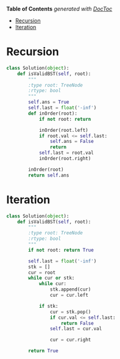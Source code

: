 <!-- START doctoc generated TOC please keep comment here to allow auto update -->
<!-- DON'T EDIT THIS SECTION, INSTEAD RE-RUN doctoc TO UPDATE -->
**Table of Contents**  *generated with [DocToc](https://github.com/thlorenz/doctoc)*

- [Recursion](#recursion)
- [Iteration](#iteration)

<!-- END doctoc generated TOC please keep comment here to allow auto update -->

# Recursion

```python
class Solution(object):
    def isValidBST(self, root):
        """
        :type root: TreeNode
        :rtype: bool
        """
        self.ans = True
        self.last = float('-inf')
        def inOrder(root):
            if not root: return

            inOrder(root.left)
            if root.val <= self.last:
                self.ans = False
                return
            self.last = root.val
            inOrder(root.right)

        inOrder(root)
        return self.ans
```

# Iteration

```python
class Solution(object):
    def isValidBST(self, root):
        """
        :type root: TreeNode
        :rtype: bool
        """
        if not root: return True

        self.last = float('-inf')
        stk = []
        cur = root
        while cur or stk:
            while cur:
                stk.append(cur)
                cur = cur.left

            if stk:
                cur = stk.pop()
                if cur.val <= self.last:
                    return False
                self.last = cur.val

                cur = cur.right

        return True
```
